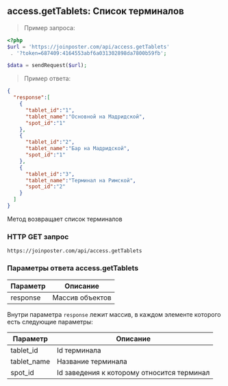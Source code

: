 ## access.getTablets: Список терминалов

> Пример запроса:

```php
<?php
$url = 'https://joinposter.com/api/access.getTablets'
 . '?token=687409:4164553abf6a031302898da7800b59fb';

$data = sendRequest($url);
```

> Пример ответа:

```json
{
  "response":[
    {
      "tablet_id":"1",
      "tablet_name":"Основной на Мадридской",
      "spot_id":"1"
    },
    {
      "tablet_id":"2",
      "tablet_name":"Бар на Мадридской",
      "spot_id":"1"
    },
    {
      "tablet_id":"3",
      "tablet_name":"Терминал на Римской",
      "spot_id":"2"
    }
  ]
}
```

Метод возвращает список терминалов

### HTTP GET запрос

`https://joinposter.com/api/access.getTablets`

### Параметры ответа access.getTablets

Параметр | Описание
-------- | --------
response | Массив объектов

Внутри параметра `response` лежит массив, в каждом элементе которого есть следующие параметры:

Параметр | Описание
-------- | --------
tablet_id | Id терминала
tablet_name | Название терминала
spot_id | Id заведения к которому относится терминал
